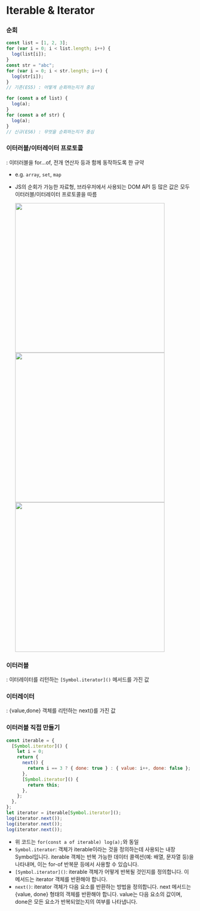 # Iterable & Iterator

### 순회

```js
const list = [1, 2, 3];
for (var i = 0; i < list.length; i++) {
  log(list[i]);
}
const str = "abc";
for (var i = 0; i < str.length; i++) {
  log(str[i]);
}
// 기존(ES5) : 어떻게 순회하는지가 중심

for (const a of list) {
  log(a);
}
for (const a of str) {
  log(a);
}
// 신규(ES6) : 무엇을 순회하는지가 중심
```

### 이터러블/이터레이터 프로토콜

: 이터러블을 for…of, 전개 연산자 등과 함께 동작하도록 한 규약

- e.g. `array`, `set`, `map`
- JS의 순회가 가능한 자료형, 브라우저에서 사용되는 DOM API 등 많은 값은 모두 이터러블/이터레이터 프로토콜을 따름

    <img src='https://github.com/guesung/react-native-webview/assets/62178788/72c0262e-7519-4621-a5c5-950b5d221ee3' width=400 />
    <img src='https://file.notion.so/f/s/7c7cf6a4-21bf-4816-85bb-b48665970f9f/%E1%84%89%E1%85%B3%E1%84%8F%E1%85%B3%E1%84%85%E1%85%B5%E1%86%AB%E1%84%89%E1%85%A3%E1%86%BA_2023-05-14_%E1%84%8B%E1%85%A9%E1%84%92%E1%85%AE_3.17.38.png?id=f8c7a578-1a92-4173-9682-fae0dea3b034&table=block&spaceId=0634ecca-151f-489c-958f-a813ecd17586&expirationTimestamp=1684646563775&signature=KBfj3_cBW64faTI3f-EiRlcO9F_mi8uP00t3IVtW2-c&downloadName=%E1%84%89%E1%85%B3%E1%84%8F%E1%85%B3%E1%84%85%E1%85%B5%E1%86%AB%E1%84%89%E1%85%A3%E1%86%BA+2023-05-14+%E1%84%8B%E1%85%A9%E1%84%92%E1%85%AE+3.17.38.png' width=400/>
    <img src='https://file.notion.so/f/s/58b84de7-2274-4b69-b6a0-a4654f2a4d00/%E1%84%89%E1%85%B3%E1%84%8F%E1%85%B3%E1%84%85%E1%85%B5%E1%86%AB%E1%84%89%E1%85%A3%E1%86%BA_2023-05-14_%E1%84%8B%E1%85%A9%E1%84%92%E1%85%AE_3.17.45.png?id=e318c480-7c1a-4cbb-a10a-be3094b6163a&table=block&spaceId=0634ecca-151f-489c-958f-a813ecd17586&expirationTimestamp=1684646596913&signature=SLYyLG35anGfikTkaWzLv7YhWUuLSewKoU-BvYv8bsM&downloadName=%E1%84%89%E1%85%B3%E1%84%8F%E1%85%B3%E1%84%85%E1%85%B5%E1%86%AB%E1%84%89%E1%85%A3%E1%86%BA+2023-05-14+%E1%84%8B%E1%85%A9%E1%84%92%E1%85%AE+3.17.45.png' width=400 />

### 이터러블

: 이터레이터를 리턴하는 `[Symbol.iterator]()` 메서드를 가진 값

### 이터레이터

: {value,done} 객체를 리턴하는 next()를 가진 값

### 이터러블 직접 만들기

```js
const iterable = {
  [Symbol.iterator]() {
    let i = 0;
    return {
      next() {
        return i == 3 ? { done: true } : { value: i++, done: false };
      },
      [Symbol.iterator]() {
        return this;
      },
    };
  },
};
let iterator = iterable[Symbol.iterator]();
log(iterator.next());
log(iterator.next());
log(iterator.next());
```

- 위 코드는 `for(const a of iterable) log(a);`와 동일
- `Symbol.iterator`: 객체가 iterable이라는 것을 정의하는데 사용되는 내장 Symbol입니다. iterable 객체는 반복 가능한 데이터 콜렉션(예: 배열, 문자열 등)을 나타내며, 이는 for-of 반복문 등에서 사용할 수 있습니다.
- `[Symbol.iterator]()`: iterable 객체가 어떻게 반복될 것인지를 정의합니다. 이 메서드는 iterator 객체를 반환해야 합니다.
- `next()`: iterator 객체가 다음 요소를 반환하는 방법을 정의합니다. next 메서드는 {value, done} 형태의 객체를 반환해야 합니다. value는 다음 요소의 값이며, done은 모든 요소가 반복되었는지의 여부를 나타냅니다.

